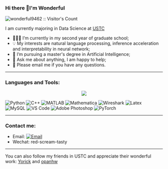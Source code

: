 ### Hi there 👋I'm Wonderful
<img src="https://profile-counter.glitch.me/{wonderful9462}/count.svg" alt="wonderful9462 :: Visitor's Count" /></p>

I am currently majoring in Data Science at [USTC](http://en.ustc.edu.cn)
- 👨🏽‍💻 I’m currently in my second year of graduate school;
- 💡 My interests are natural language processing, inference acceleration and interpretability in neural network;
- 🏤 I’m pursuing a master's degree in Artificial Intelligence;
- 💬 Ask me about anything, I am happy to help;
- 📧 Please email me if you have any questions.

----------
### Languages and Tools:

<p align="center">
<img align="center" src="https://github-readme-stats.vercel.app/api/top-langs/?username=wonderful9462&layout=compact&langs_count=8&hide=Jupyter%20Notebook&theme=dark">
</p>  

![Python](https://img.shields.io/badge/Python-3776AB?style=flat&logo=Python&logoColor=white)
![C++](https://img.shields.io/badge/-C++-00599C?style=flat&logo=cplusplus)
![MATLAB](https://img.shields.io/badge/MATLAB-004B97?style=flat&logo=matlab&logoColor=white)
![Mathematica](https://img.shields.io/badge/Mathematica-EA0000?style=flat&logo=wolframmathematica&logoColor=white)
![Wireshark](https://img.shields.io/badge/Wireshark-0072E3?style=flat&logo=wireshark&logoColor=ffffff)
![Latex](https://img.shields.io/badge/Latex-black?style=flat&logo=latex&logoColor=white)
![MySQL](https://img.shields.io/badge/MySQL-blue?style=flat&logo=mysql&logoColor=ffffff)
![VS Code](http://img.shields.io/badge/-VS%20Code-007ACC?style=flat&logo=visual-studio-code&logoColor=ffffff)
![Adobe Photoshop](http://img.shields.io/badge/Adobe_Photoshop-0066CC?style=flat&logo=adobephotoshop&logoColor=ffffff)
![PyTorch](http://img.shields.io/badge/PyTorch-f58220?style=flat&logo=pytorch&logoColor=ffffff)

----------
### Contact me:

- Email: [![Email](https://img.shields.io/badge/xf9462@mail.ustc.edu.cn-D14836?style=flat-square&logoColor=white)](mailto:xf9462@mail.ustc.edu.cn)
- Wechat: red-scream-tasty
----------
You can also follow my friends in USTC and appreciate their wonderful work: [Yorick](https://github.com/hehaha68) and [opanhw](https://github.com/opanhw)
